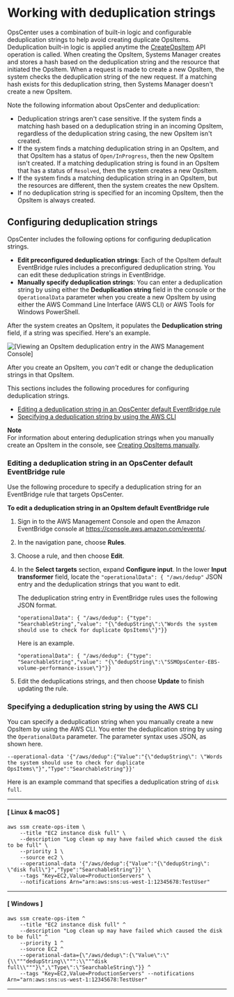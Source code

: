 # Working with deduplication strings<a name="OpsCenter-working-deduplication-strings"></a>

OpsCenter uses a combination of built\-in logic and configurable deduplication strings to help avoid creating duplicate OpsItems\. Deduplication built\-in logic is applied anytime the [CreateOpsItem](https://docs.aws.amazon.com/systems-manager/latest/APIReference/API_CreateOpsItem.html) API operation is called\. When creating the OpsItem, Systems Manager creates and stores a hash based on the deduplication string and the resource that initiated the OpsItem\. When a request is made to create a new OpsItem, the system checks the deduplication string of the new request\. If a matching hash exists for this deduplication string, then Systems Manager doesn't create a new OpsItem\. 

Note the following information about OpsCenter and deduplication: 
+ Deduplication strings aren't case sensitive\. If the system finds a matching hash based on a deduplication string in an incoming OpsItem, regardless of the deduplication string casing, the new OpsItem isn't created\.
+ If the system finds a matching deduplication string in an OpsItem, and that OpsItem has a status of `Open/InProgress`, then the new OpsItem isn't created\. If a matching deduplication string is found in an OpsItem that has a status of `Resolved`, then the system creates a new OpsItem\.
+ If the system finds a matching deduplication string in an OpsItem, but the resources are different, then the system creates the new OpsItem\.
+ If no deduplication string is specified for an incoming OpsItem, then the OpsItem is always created\.

## Configuring deduplication strings<a name="OpsCenter-working-deduplication-configuring"></a>

OpsCenter includes the following options for configuring deduplication strings\.
+ **Edit preconfigured deduplication strings**: Each of the OpsItem default EventBridge rules includes a preconfigured deduplication string\. You can edit these deduplication strings in EventBridge\.
+ **Manually specify deduplication strings**: You can enter a deduplication string by using either the **Deduplication string** field in the console or the `OperationalData` parameter when you create a new OpsItem by using either the AWS Command Line Interface \(AWS CLI\) or AWS Tools for Windows PowerShell\. 

After the system creates an OpsItem, it populates the **Deduplication string** field, if a string was specified\. Here's an example\.

![\[Viewing an OpsItem deduplication entry in the AWS Management Console\]](http://docs.aws.amazon.com/systems-manager/latest/userguide/images/OpsItems_working_dedup_1.png)

After you create an OpsItem, you *can't* edit or change the deduplication strings in that OpsItem\.

This sections includes the following procedures for configuring deduplication strings\.
+ [Editing a deduplication string in an OpsCenter default EventBridge rule](#OpsCenter-working-deduplication-editing-cwe)
+ [Specifying a deduplication string by using the AWS CLI](#OpsCenter-working-deduplication-configuring-manual-cli)

**Note**  
For information about entering deduplication strings when you manually create an OpsItem in the console, see [Creating OpsItems manually](OpsCenter-manually-create-OpsItems.md)\.

### Editing a deduplication string in an OpsCenter default EventBridge rule<a name="OpsCenter-working-deduplication-editing-cwe"></a>

Use the following procedure to specify a deduplication string for an EventBridge rule that targets OpsCenter\.

**To edit a deduplication string in an OpsItem default EventBridge rule**

1. Sign in to the AWS Management Console and open the Amazon EventBridge console at [https://console\.aws\.amazon\.com/events/](https://console.aws.amazon.com/events/)\.

1. In the navigation pane, choose **Rules**\.

1. Choose a rule, and then choose **Edit**\.

1. In the **Select targets** section, expand **Configure input**\. In the lower **Input transformer** field, locate the `"operationalData": { "/aws/dedup"` JSON entry and the deduplication strings that you want to edit\.

   The deduplication string entry in EventBridge rules uses the following JSON format\.

   ```
   "operationalData": { "/aws/dedup": {"type": "SearchableString","value": "{\"dedupString\":\"Words the system should use to check for duplicate OpsItems\"}"}}
   ```

   Here is an example\.

   ```
   "operationalData": { "/aws/dedup": {"type": "SearchableString","value": "{\"dedupString\":\"SSMOpsCenter-EBS-volume-performance-issue\"}"}}
   ```

1. Edit the deduplications strings, and then choose **Update** to finish updating the rule\.

### Specifying a deduplication string by using the AWS CLI<a name="OpsCenter-working-deduplication-configuring-manual-cli"></a>

You can specify a deduplication string when you manually create a new OpsItem by using the AWS CLI\. You enter the deduplication string by using the `OperationalData` parameter\. The parameter syntax uses JSON, as shown here\.

```
--operational-data '{"/aws/dedup":{"Value":"{\"dedupString\": \"Words the system should use to check for duplicate OpsItems\"}","Type":"SearchableString"}}'
```

Here is an example command that specifies a deduplication string of `disk full`\.

------
#### [ Linux & macOS ]

```
aws ssm create-ops-item \
    --title "EC2 instance disk full" \
    --description "Log clean up may have failed which caused the disk to be full" \
    --priority 1 \
    --source ec2 \
    --operational-data '{"/aws/dedup":{"Value":"{\"dedupString\": \"disk full\"}","Type":"SearchableString"}}' \
    --tags "Key=EC2,Value=ProductionServers" \
    --notifications Arn="arn:aws:sns:us-west-1:12345678:TestUser"
```

------
#### [ Windows ]

```
aws ssm create-ops-item ^
    --title "EC2 instance disk full" ^
    --description "Log clean up may have failed which caused the disk to be full" ^
    --priority 1 ^
    --source EC2 ^
    --operational-data={\"/aws/dedup\":{\"Value\":\"{\\"""dedupString\\""":\\"""disk full\\"""}\",\"Type\":\"SearchableString\"}} ^
    --tags "Key=EC2,Value=ProductionServers" --notifications Arn="arn:aws:sns:us-west-1:12345678:TestUser"
```

------